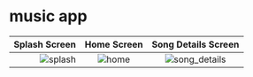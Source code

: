 # music app

|  Splash Screen       |   Home Screen           |  Song Details Screen     |         
----------------------:|:-----------------------:|:-------------------------:
![splash](https://github.com/mariammoamen20/music-app/assets/76426940/2866ac4d-f988-46b9-a17b-8491b0eeb1cb)|![home](https://github.com/mariammoamen20/music-app/assets/76426940/f80fed22-2e24-4214-b30b-f13d80c21381)|![song_details](https://github.com/mariammoamen20/music-app/assets/76426940/5dbf95ae-d328-4125-81d5-a70de874791a)

